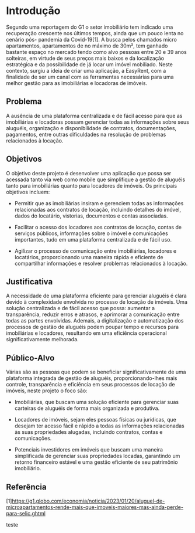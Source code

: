 # Introdução

Segundo uma reportagem do G1 o setor imobiliário tem indicado uma recuperação crescente nos últimos tempos, ainda que um pouco lenta no cenário pós- pandemia da Covid-19[1]. A busca pelos chamados micro apartamentos, apartamentos de no máximo de 30m², tem ganhado bastante espaço no mercado tendo como alvo pessoas entre 20 e 39 anos solteiras, em virtude de seus preços mais baixos e da localização estratégica e da possibilidade de já locar um imóvel mobiliado. Neste contexto, surgiu a ideia de criar uma aplicação, a EasyRent, com a finalidade de ser um canal com as ferramentas necessárias para uma melhor gestão para as imobiliárias e locadoras de imóveis. 

## Problema
A ausência de uma plataforma centralizada e de fácil acesso para que as imobiliárias e locadoras possam gerenciar todas as informações sobre seus aluguéis, organização e disponibilidade de contratos, documentações, pagamentos, entre outras dificuldades na resolução de problemas relacionados à locação. 
## Objetivos
O objetivo deste projeto é desenvolver uma aplicação que possa ser acessada tanto via web como mobile que simplifique a gestão de aluguéis tanto para imobiliárias quanto para locadores de imóveis. Os principais objetivos incluem: 

- Permitir que as imobiliárias insiram e gerenciem todas as informações relacionadas aos contratos de locação, incluindo detalhes do imóvel, dados do locatário, vistorias, documentos e contas associadas. 

- Facilitar o acesso dos locadores aos contratos de locação, contas de serviços públicos, informações sobre o imóvel e comunicações importantes, tudo em uma plataforma centralizada e de fácil uso. 

- Agilizar o processo de comunicação entre imobiliárias, locadores e locatários, proporcionando uma maneira rápida e eficiente de compartilhar informações e resolver problemas relacionados à locação. 

## Justificativa

A necessidade de uma plataforma eficiente para gerenciar aluguéis é clara devido à complexidade envolvida no processo de locação de imóveis. Uma solução centralizada e de fácil acesso que possa: aumentar a transparência, reduzir erros e atrasos, e aprimorar a comunicação entre todas as partes envolvidas. Ademais, a digitalização e automatização dos processos de gestão de aluguéis podem poupar tempo e recursos para imobiliárias e locadores, resultando em uma eficiência operacional significativamente melhorada. 

## Público-Alvo

Várias são as pessoas que podem se beneficiar significativamente de uma plataforma integrada de gestão de aluguéis, proporcionando-lhes mais controle, transparência e eficiência em seus processos de locação de imóveis, neste projeto o foco são: 

- Imobiliárias, que buscam uma solução eficiente para gerenciar suas carteiras de aluguéis de forma mais organizada e produtiva. 

- Locadores de imóveis, sejam eles pessoas físicas ou jurídicas, que desejam ter acesso fácil e rápido a todas as informações relacionadas às suas propriedades alugadas, incluindo contratos, contas e comunicações. 

- Potenciais investidores em imóveis que buscam uma maneira simplificada de gerenciar suas propriedades locadas, garantindo um retorno financeiro estável e uma gestão eficiente de seu patrimônio imobiliário. 

## Referência

[1]https://g1.globo.com/economia/noticia/2023/01/20/aluguel-de-microapartamentos-rende-mais-que-imoveis-maiores-mas-ainda-perde-para-selic.ghtml 

teste
